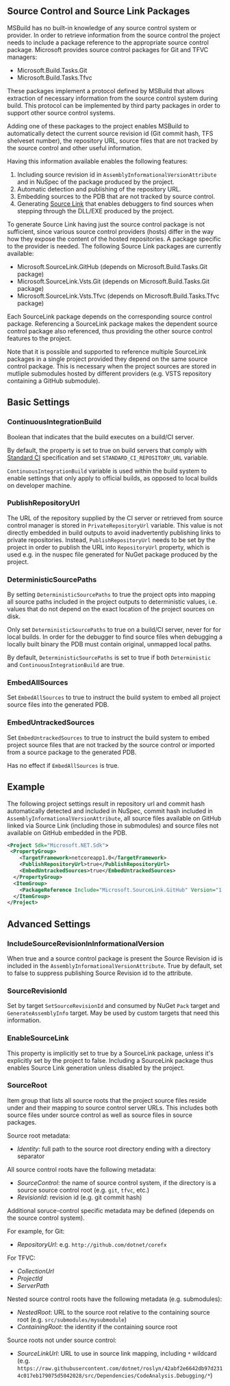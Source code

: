 ## Source Control and Source Link Packages

MSBuild has no built-in knowledge of any source control system or provider. In order to retrieve information from the source control the project needs to include 
a package reference to the appropriate source control package. Microsoft provides source control packages for Git and TFVC managers:

 - Microsoft.Build.Tasks.Git
 - Microsoft.Build.Tasks.Tfvc
  
These packages implement a protocol defined by MSBuild that allows extraction of necessary information from the source control system during build.
This protocol can be implemented by third party packages in order to support other source control systems.

Adding one of these packages to the project enables MSBuild to automatically detect the current source revision id (Git commit hash, TFS shelveset number),
the repository URL, source files that are not tracked by the source control and other useful information. 

Having this information available enables the following features:

1) Including source revision id in `AssemblyInformationalVersionAttribute` and in NuSpec of the package produced by the project.
2) Automatic detection and publishing of the repository URL.
3) Embedding sources to the PDB that are not tracked by source control.
4) Generating [Source Link](https://github.com/dotnet/core/blob/master/Documentation/diagnostics/source_link.md) that 
   enables debuggers to find sources when stepping through the DLL/EXE produced by the project.

To generate Source Link having just the source control package is not sufficient, since various source control providers (hosts) 
differ in the way how they expose the content of the hosted repositories. A package specific to the provider is needed. 
The following Source Link packages are currently available:

- Microsoft.SourceLink.GitHub (depends on Microsoft.Build.Tasks.Git package)
- Microsoft.SourceLink.Vsts.Git (depends on Microsoft.Build.Tasks.Git package)
- Microsoft.SourceLink.Vsts.Tfvc (depends on Microsoft.Build.Tasks.Tfvc package)

Each SourceLink package depends on the corresponding source control package. Referencing a SourceLink package makes the dependent source control package also referenced, 
thus providing the other source control features to the project.

Note that it is possible and supported to reference multiple SourceLink packages in a single project provided they depend on the same source control package.
This is necessary when the project sources are stored in mutliple submodules hosted by different providers (e.g. VSTS repository containing a GitHub submodule).

## Basic Settings

### ContinuousIntegrationBuild

Boolean that indicates that the build executes on a build/CI server. 

By default, the property is set to true on build servers that comply with
[Standard CI](https://github.com/dotnet/designs/blob/86f4ed0e39fc1b1ab5c4128990b17c4aead4420f/proposed/standard-ci-env-variables.md)
specification and set ```STANDARD_CI_REPOSITORY_URL``` variable.

```ContinuousIntegrationBuild``` variable is used within the build system to enable settings that only apply to official builds, as opposed to local builds on developer machine.

### PublishRepositoryUrl

The URL of the repository supplied by the CI server or retrieved from source control manager is stored in ```PrivateRepositoryUrl``` variable.
This value is not directly embedded in build outputs to avoid inadvertently publishing links to private repositories.
Instead, ```PublishRepositoryUrl``` needs to be set by the project in order to publish the URL into ```RepositoryUrl``` property,
which is used e.g. in the nuspec file generated for NuGet package produced by the project.

### DeterministicSourcePaths

By setting ```DeterministicSourcePaths``` to true the project opts into mapping all source paths included in the project outputs to deterministic values, 
i.e. values that do not depend on the exact location of the project sources on disk. 

Only set ```DeterministicSourcePaths``` to true on a build/CI server, never for for local builds.
In order for the debugger to find source files when debugging a locally built binary the PDB must contain original, unmapped local paths.

By default, ```DeterministicSourcePaths``` is set to true if both ```Deterministic``` and ```ContinuousIntegrationBuild``` are true.

### EmbedAllSources

Set ```EmbedAllSources``` to true to instruct the build system to embed all project source files into the generated PDB.

### EmbedUntrackedSources

Set ```EmbedUntrackedSources``` to true to instruct the build system to embed project source files that are not tracked by the source control or imported from a source package to the generated PDB.

Has no effect if ```EmbedAllSources``` is true.

## Example

The following project settings result in repository url and commit hash automatically detected and included in NuSpec, commit hash included in ```AssemblyInformationalVersionAttribute```, all source files available on GitHub linked via Source Link (including those in submodules) and source files not available on GitHub embedded in the PDB.

```xml
<Project Sdk="Microsoft.NET.Sdk">
 <PropertyGroup>
    <TargetFramework>netcoreapp1.0</TargetFramework>
    <PublishRepositoryUrl>true</PublishRepositoryUrl>
    <EmbedUntrackedSources>true</EmbedUntrackedSources>
  </PropertyGroup>
  <ItemGroup>
    <PackageReference Include="Microsoft.SourceLink.GitHub" Version="1.0.0" PrivateAssets="All"/>
  </ItemGroup>
</Project>
```

## Advanced Settings

### IncludeSourceRevisionInInformationalVersion

When true and a source control package is present the Source Revision id is included in the `AssemblyInformationalVersionAttribute`. 
True by default, set to false to suppress publishing Source Revision id to the attribute.

### SourceRevisionId

Set by target `SetSourceRevisionId` and consumed by NuGet `Pack` target and `GenerateAssemblyInfo` target. 
May be used by custom targets that need this information.

### EnableSourceLink

This property is implicitly set to true by a SourceLink package, unless it's explicitly set by the project to false.
Including a SourceLink package thus enables Source Link generation unless disabled by the project.

### SourceRoot

Item group that lists all source roots that the project source files reside under and their mapping to source control server URLs. This includes both source files under source control as well as source files in source packages.

Source root metadata:

- _Identity_: full path to the source root directory ending with a directory separator

All source control roots have the following metadata:

- _SourceControl_: the name of source control system, if the directory is a source source control root (e.g. `git`, `tfvc`, etc.)
- _RevisionId_: revision id (e.g. git commit hash)

Additional soruce-control specific metadata may be defined (depends on the source control system). 

For example, for Git:

- _RepositoryUrl_: e.g. ```http://github.com/dotnet/corefx```

For TFVC:

- _CollectionUrl_
- _ProjectId_
- _ServerPath_

Nested source control roots have the following metadata (e.g. submodules):

- _NestedRoot_: URL to the source root relative to the containing source root (e.g. ```src/submodules/mysubmodule```)
- _ContainingRoot_: the identity if the containing source root

Source roots not under source control:
- _SourceLinkUrl_: URL to use in source link mapping, including ```*``` wildcard (e.g. ```https://raw.githubusercontent.com/dotnet/roslyn/42abf2e6642db97d2314c017eb179075d5042028/src/Dependencies/CodeAnalysis.Debugging/*```)
